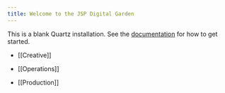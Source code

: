 ```yaml
---
title: Welcome to the JSP Digital Garden
---
```

This is a blank Quartz installation.
See the [documentation](https://quartz.jzhao.xyz) for how to get started.

- [[Creative]]

- [[Operations]]

- [[Production]]